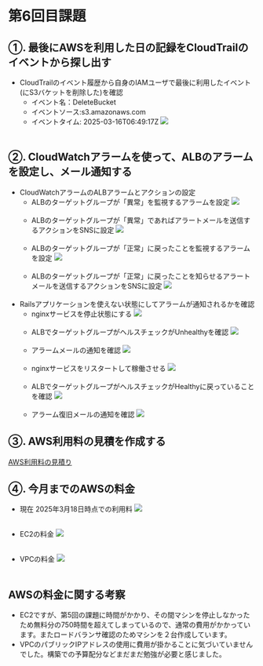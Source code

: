 # 第6回目課題
## ①. 最後にAWSを利用した日の記録をCloudTrailのイベントから探し出す
- CloudTrailのイベント履歴から自身のIAMユーザで最後に利用したイベント(にS3バケットを削除した)を確認
  - イベント名：DeleteBucket
  - イベントソース:s3.amazonaws.com
  - イベントタイム: 2025-03-16T06:49:17Z
![](./image_lec06/0001_CloudTrail_DeleteBucket.png)<br><br>

## ②. CloudWatchアラームを使って、ALBのアラームを設定し、メール通知する
- CloudWatchアラームのALBアラームとアクションの設定
  - ALBのターゲットグループが「異常」を監視するアラームを設定
![](./image_lec06/0002_CloudWatch_Alarm.png)<br><br>
  - ALBのターゲットグループが「異常」であればアラートメールを送信するアクションをSNSに設定
![](./image_lec06/0003_CloudWatch_Alarm_Action.png)<br><br>
  - ALBのターゲットグループが「正常」に戻ったことを監視するアラームを設定
![](./image_lec06/0004_CloudWatch_Alarm_OK.png)<br><br>
  - ALBのターゲットグループが「正常」に戻ったことを知らせるアラートメールを送信するアクションをSNSに設定
![](./image_lec06/0005_CloudWatch_Alarm_OK_Action.png)<br><br>
- Railsアプリケーションを使えない状態にしてアラームが通知されるかを確認
  - nginxサービスを停止状態にする
![](./image_lec06/0008_raisetech001_nginx_stop.png)<br><br>
  - ALBでターゲットグループがヘルスチェックがUnhealthyを確認
![](./image_lec06/0009_raisetec001-alb-tg-raisetech001-Unhealthy.png)<br><br>
  - アラームメールの通知を確認
![](./image_lec06/0011_Alarm_Mail.png)<br><br>
  - nginxサービスをリスタートして稼働させる
![](./image_lec06/0012_raisetech001_nginx_start_status_OK.png)<br><br>
  - ALBでターゲットグループがヘルスチェックがHealthyに戻っていることを確認
![](./image_lec06/0013_raisetec001-alb-tg-raisetech001-Healthy.png)<br><br>
  - アラーム復旧メールの通知を確認
![](./image_lec06/0014_AlarmOK_Mail.png)

## ③. AWS利用料の見積を作成する
[AWS利用料の見積り](https://calculator.aws/#/estimate?id=505d43d13722de3006546443fdcf1f2d2bd26d00)


## ④. 今月までのAWSの料金
- 現在 2025年3月18日時点での利用料
![](./image_lec06/0013_mitsumori.png)<br><br>

- EC2の料金
![](./image_lec06/0015_EC2.png)<br><br>

- VPCの料金
![](./image_lec06/0014_VPC.png)<br><br>

## AWSの料金に関する考察
- EC2ですが、第5回の課題に時間がかかり、その間マシンを停止しなかったため無料分の750時間を超えてしまっているので、通常の費用がかかっています。またロードバランサ確認のためマシンを２台作成しています。
- VPCのパブリックIPアドレスの使用に費用が掛かることに気づいていませんでした。構築での予算配分などまだまだ勉強が必要と感じました。

